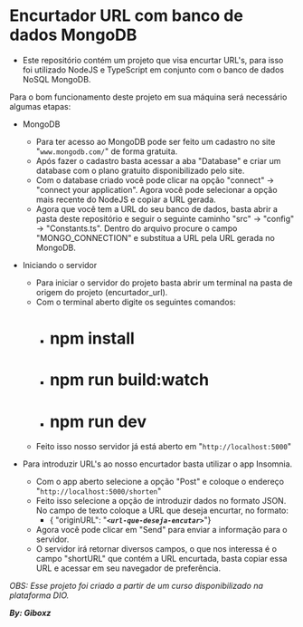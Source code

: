 # Encurtador URL com banco de dados MongoDB

* Este repositório contém um projeto que visa encurtar URL's, para isso foi utilizado NodeJS e TypeScript em conjunto com o banco de dados NoSQL MongoDB.

Para o bom funcionamento deste projeto em sua máquina será necessário algumas etapas:

* MongoDB
  * Para ter acesso ao MongoDB pode ser feito um cadastro no site "`www.mongodb.com/`" de forma gratuita.
  * Após fazer o cadastro basta acessar a aba "Database" e criar um database com o plano gratuito disponibilizado pelo site.
  * Com o database criado você pode clicar na opção "connect" -> "connect your application". Agora você pode selecionar a opção mais recente do NodeJS e   copiar a URL gerada.
  * Agora que você tem a URL do seu banco de dados, basta abrir a pasta deste repositório e seguir o seguinte caminho "src" -> "config" -> "Constants.ts". Dentro do arquivo procure o campo "MONGO_CONNECTION" e substitua a URL pela URL gerada no MongoDB.
  
* Iniciando o servidor
  * Para iniciar o servidor do projeto basta abrir um terminal na pasta de origem do projeto (encurtador_url).
  * Com o terminal aberto digite os seguintes comandos:
    * # npm install
    * # npm run build:watch
    * # npm run dev
  * Feito isso nosso servidor já está aberto em "`http://localhost:5000`"

* Para introduzir URL's ao nosso encurtador basta utilizar o app Insomnia.
  * Com o app aberto selecione a opção "Post" e coloque o endereço "`http://localhost:5000/shorten`"
  * Feito isso selecione a opção de introduzir dados no formato JSON. No campo de texto coloque a URL que deseja encurtar, no formato:
    * { "originURL": "***`<url-que-deseja-encutar>`***"}
  * Agora você pode clicar em "Send" para enviar a informação para o servidor.
  * O servidor irá retornar diversos campos, o que nos interessa é o campo "shortURL" que contém a URL encurtada, basta copiar essa URL e acessar em seu navegador de preferência.

*OBS: Esse projeto foi criado a partir de um curso disponibilizado na plataforma DIO.*

***By: Giboxz***


